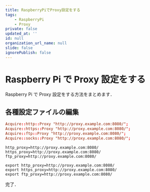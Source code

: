 ```yaml
---
title: RaspberryPiでProxy設定をする
tags:
    - RaspberryPi
    - Proxy
private: false
updated_at: ''
id: null
organization_url_name: null
slide: false
ignorePublish: false
---
```


# Raspberry Pi で Proxy 設定をする

Raspberry Pi で Proxy 設定をする方法をまとめます．

## 各種設定ファイルの編集

```bash:/etc/apt/apt.conf.d/apt.conf
Acquire::http::Proxy "http://proxy.example.com:8080/";
Acquire::https::Proxy "http://proxy.example.com:8080/";
Acquire::ftp::Proxy "http://proxy.example.com:8080/";
Acquire::socks::Proxy "http://proxy.example.com:8080/";
```

```bash:/etc/environment
http_proxy=http://proxy.example.com:8080/
https_proxy=http://proxy.example.com:8080/
ftp_proxy=http://proxy.example.com:8080/
```

```bash:~/.bashrc
export http_proxy=http://proxy.example.com:8080/
export https_proxy=http://proxy.example.com:8080/
export ftp_proxy=http://proxy.example.com:8080/
```

完了．
